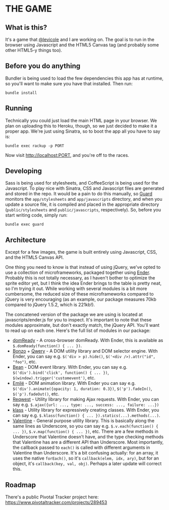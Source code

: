 # THE GAME

## What is this?

It's a game that [@levicole](http://github.com/levicole) and I are working on. The goal is to run in the browser using Javascript and the HTML5 Canvas tag (and probably some other HTML5-y things too).

## Before you do anything

Bundler is being used to load the few dependencies this app has at runtime, so you'll want to make sure you have that installed. Then run:

    bundle install

## Running

Technically you could just load the main HTML page in your browser. We plan on uploading this to Heroku, though, so we just decided to make it a proper app. We're just using Sinatra, so to boot the app all you have to say is:

    bundle exec rackup -p PORT

Now visit <http://localhost:PORT>, and you're off to the races.

## Developing

Sass is being used for stylesheets, and CoffeeScript is being used for the Javascript. To play nice with Sinatra, CSS and Javascript files are generated and stored in the repo. It would be a pain to do this manually, so [Guard](http://github.com/guard/guard) monitors the `app/stylesheets` and `app/javascripts` directory, and when you update a source file, it is compiled and placed in the appropriate directory (`public/stylesheets` and `public/javascripts`, respectively). So, before you start writing code, simply run:

    bundle exec guard

## Architecture

Except for a few images, the game is built entirely using Javascript, CSS, and the HTML5 Canvas API.

One thing you need to know is that instead of using jQuery, we've opted to use a collection of microframeworks, packaged together using [Ender](http://ender.no.de). Probably this is not totally necessary, as I haven't bother to optimize the sprite editor yet, but I think the idea Ender brings to the table is pretty neat, so I'm trying it out. While working with several modules is a bit more cumbersome, the reduced size of these microframeworks compared to jQuery is very encouraging (as an example, our package measures 70kb compared to jQuery 1.5.2, which is 221kb!).

The concatened version of the package we are using is located at javascripts/ender.js for you to inspect. It's important to note that these modules approximate, but don't exactly match, the jQuery API. You'll want to read up on each one. Here's the full list of modules in our package:

* [domReady](http://github.com/ded/domready) - A cross-browser domReady. With Ender, this is available as `$.domReady(function() { ... })`.
* [Bonzo](http://github.com/ded/bonzo) + [Qwery](http://github.com/ded/qwery) - A DOM utility library and DOM selector engine. With Ender, you can say e.g. `$('div > p).hide()`, `$('<div />).attr("id", "foo")`, etc.
* [Bean](http://github.com/ded/bean) - DOM event library. With Ender, you can say e.g. `$('div').bind('click', function() { ... })`, `$(window).trigger('customevent')`, etc.
* [Emilé](http://github.com/madrobby/emile) - DOM animation library. With Ender you can say e.g. `$('div').animate({opacity: 1, duration: 0.3})`, `$('p').fadeIn()`, `$('p').fadeOut()`, etc.
* [Reqwest](http://github.com/ded/reqwest) - Utility library for making Ajax requests. With Ender, you can say e.g. `$.ajax({url: ..., type: ..., success: ..., failure: ...})`
* [klass](http://github.com/ded/klass) - Utility library for expressively creating classes. With Ender, you can say e.g. `$.klass(function() { ... }).statics(...).methods(...)`.
* [Valentine](http://github.com/ded/valentine) - General purpose utility library. This is basically along the same lines as Underscore, so you can say e.g. `$.v.each(function() { ... })`, `$.v.map(function() { ... })`, etc. There are a few methods in Underscore that Valentine doesn't have, and the type checking methods that Valentine has are a different API than Underscore. Most importantly, the callback passed to `each()` is called with different arguments in Valentine than Underscore. It's a bit confusing actually: for an array, it uses the native `forEach()`, so it's `callback(elem, idx, ary)`, but for an object, it's `callback(key, val, obj)`. Perhaps a later update will correct this.

## Roadmap

There's a public Pivotal Tracker project here: <https://www.pivotaltracker.com/projects/289453>
